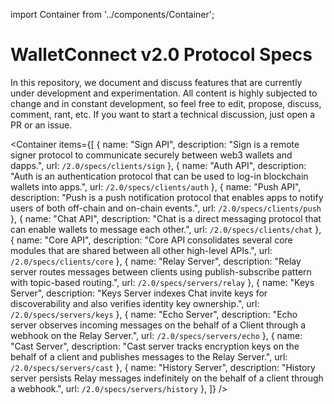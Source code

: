 import Container from '../components/Container';

# WalletConnect v2.0 Protocol Specs

In this repository, we document and discuss features that are currently under development and experimentation. All content is highly subjected to change and in constant development, so feel free to edit, propose, discuss, comment, rant, etc. If you want to start a technical discussion, just open a PR or an issue.

<Container
  items={[
    {
      name: "Sign API",
      description: "Sign is a remote signer protocol to communicate securely between web3 wallets and dapps.",
      url: `/2.0/specs/clients/sign`
    },
    {
      name: "Auth API",
      description: "Auth is an authentication protocol that can be used to log-in blockchain wallets into apps.",
      url: `/2.0/specs/clients/auth`
    },
    {
      name: "Push API",
      description: "Push is a push notification protocol that enables apps to notify users of both off-chain and on-chain events.",
      url: `/2.0/specs/clients/push`
    },
    {
      name: "Chat API",
      description: "Chat is a direct messaging protocol that can enable wallets to message each other.",
      url: `/2.0/specs/clients/chat`
    },
    {
      name: "Core API",
      description: "Core API consolidates several core modules that are shared between all other high-level APIs.",
      url: `/2.0/specs/clients/core`
    },
    {
      name: "Relay Server",
      description: "Relay server routes messages between clients using publish-subscribe pattern with topic-based routing.",
      url: `/2.0/specs/servers/relay`
    },
    {
      name: "Keys Server",
      description: "Keys Server indexes Chat invite keys for discoverability and also verifies identity key ownership.",
      url: `/2.0/specs/servers/keys`
    },
    {
      name: "Echo Server",
      description: "Echo server observes incoming messages on the behalf of a Client through a webhook on the Relay Server.",
      url: `/2.0/specs/servers/echo`
    },
    {
      name: "Cast Server",
      description: "Cast server tracks encryption keys on the behalf of a client and publishes messages to the Relay Server.",
      url: `/2.0/specs/servers/cast`
    },
    {
      name: "History Server",
      description: "History server persists Relay messages indefinitely on the behalf of a client through a webhook.",
      url: `/2.0/specs/servers/history`
    },
  ]}
/>

